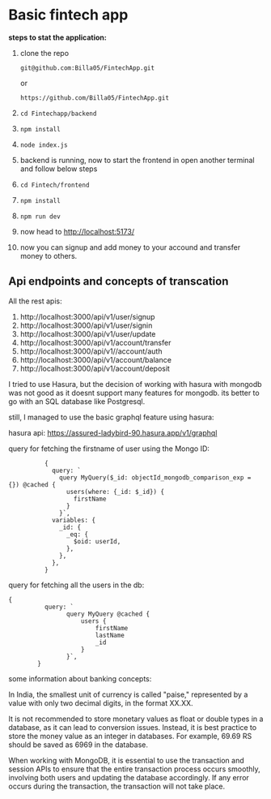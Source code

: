 # Basic fintech app

**steps to stat the application:**

1. clone the repo

   ```
   git@github.com:Billa05/FintechApp.git
   ```

   or

   ```
   https://github.com/Billa05/FintechApp.git
   ```
2. ```
   cd Fintechapp/backend
   ```
3. ```
   npm install
   ```
4. ```
   node index.js
   ```
5. backend is running, now to start the frontend in open another terminal and follow below steps
6. ```
   cd Fintech/frontend
   ```
7. ```
   npm install
   ```
8. ```
   npm run dev
   ```
9. now head to [http://localhost:5173/](http://localhost:5173/)
10. now you can signup and add money to your accound and transfer money to others.


## Api endpoints and concepts of transcation

All the rest apis:

1. http://localhost:3000/api/v1/user/signup
2. http://localhost:3000/api/v1/user/signin
3. http://localhost:3000/api/v1/user/update
4. http://localhost:3000/api/v1/account/transfer
5. http://localhost:3000/api/v1//account/auth
6. http://localhost:3000/api/v1/account/balance
7. http://localhost:3000/api/v1/account/deposit

I tried to use Hasura, but the decision of working with hasura with mongodb was not good as it doesnt support many features for mongodb. its better to go with an SQL database like Postgresql.

still, I managed to use the basic graphql feature using hasura:

hasura api: https://assured-ladybird-90.hasura.app/v1/graphql


query for fetching the firstname of user using the Mongo ID:

```
          {
            query: `
              query MyQuery($_id: objectId_mongodb_comparison_exp = {}) @cached {
                users(where: {_id: $_id}) {
                  firstName
                }
              }`,
            variables: {
              _id: {
                _eq: {
                  $oid: userId,
                },
              },
            },
          }
```


query for fetching all the users in the db:

```
{
          query: `
                query MyQuery @cached {
                    users {
                        firstName
                        lastName
                        _id
                    }
                }`,
        }
```


some information about banking concepts:

In India, the smallest unit of currency is called "paise," represented by a value with only two decimal digits, in the format XX.XX.

It is not recommended to store monetary values as float or double types in a database, as it can lead to conversion issues. Instead, it is best practice to store the money value as an integer in databases. For example, 69.69 RS should be saved as 6969 in the database.

When working with MongoDB, it is essential to use the transaction and session APIs to ensure that the entire transaction process occurs smoothly, involving both users and updating the database accordingly. If any error occurs during the transaction, the transaction will not take place.
